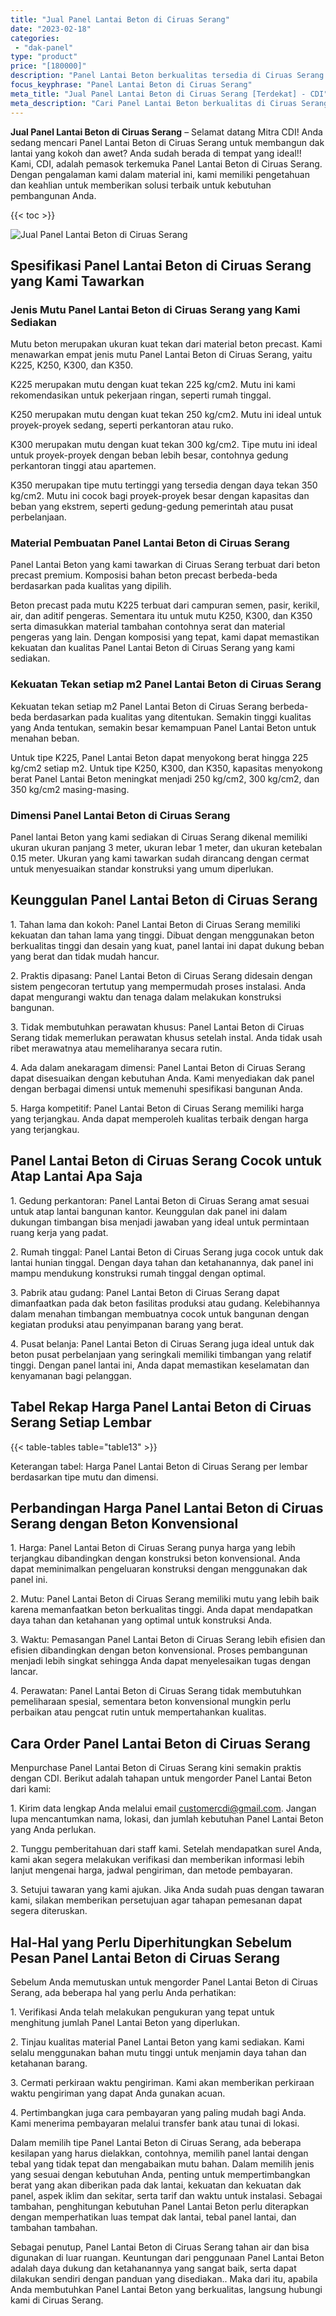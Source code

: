 ```yaml
---
title: "Jual Panel Lantai Beton di Ciruas Serang"
date: "2023-02-18"
categories:
 - "dak-panel"
type: "product"
price: "[180000]"
description: "Panel Lantai Beton berkualitas tersedia di Ciruas Serang. Solusi ideal untuk proyek konstruksi dengan standar terbaik, Panel Lantai Beton memberikan kekuatan maksimal untuk proyek pembangunan. Dapatkan info lengkap."
focus_keyphrase: "Panel Lantai Beton di Ciruas Serang"
meta_title: "Jual Panel Lantai Beton di Ciruas Serang [Terdekat] - CDI"
meta_description: "Cari Panel Lantai Beton berkualitas di Ciruas Serang?. Kami menyediakan Panel Lantai Beton premium untuk proyek konstruksi. Promo menarik hanya di sini."
---
```


**Jual Panel Lantai Beton di Ciruas Serang** – Selamat datang Mitra CDI! Anda sedang mencari Panel Lantai Beton di Ciruas Serang untuk membangun dak lantai yang kokoh dan awet? Anda sudah berada di tempat yang ideal!! Kami, CDI, adalah pemasok terkemuka Panel Lantai Beton di Ciruas Serang. Dengan pengalaman kami dalam material ini, kami memiliki pengetahuan dan keahlian untuk memberikan solusi terbaik untuk kebutuhan pembangunan Anda.

{{< toc >}}

![Jual Panel Lantai Beton di Ciruas Serang](/images/dak-panel/dak-panel-06.jpg)

## Spesifikasi Panel Lantai Beton di Ciruas Serang yang Kami Tawarkan

### Jenis Mutu Panel Lantai Beton di Ciruas Serang yang Kami Sediakan

Mutu beton merupakan ukuran kuat tekan dari material beton precast. Kami menawarkan empat jenis mutu Panel Lantai Beton di Ciruas Serang, yaitu K225, K250, K300, dan K350.

K225 merupakan mutu dengan kuat tekan 225 kg/cm2. Mutu ini kami rekomendasikan untuk pekerjaan ringan, seperti rumah tinggal.

K250 merupakan mutu dengan kuat tekan 250 kg/cm2. Mutu ini ideal untuk proyek-proyek sedang, seperti perkantoran atau ruko.

K300 merupakan mutu dengan kuat tekan 300 kg/cm2. Tipe mutu ini ideal untuk proyek-proyek dengan beban lebih besar, contohnya gedung perkantoran tinggi atau apartemen.

K350 merupakan tipe mutu tertinggi yang tersedia dengan daya tekan 350 kg/cm2. Mutu ini cocok bagi proyek-proyek besar dengan kapasitas dan beban yang ekstrem, seperti gedung-gedung pemerintah atau pusat perbelanjaan.

### Material Pembuatan Panel Lantai Beton di Ciruas Serang

Panel Lantai Beton yang kami tawarkan di Ciruas Serang terbuat dari beton precast premium. Komposisi bahan beton precast berbeda-beda berdasarkan pada kualitas yang dipilih.

Beton precast pada mutu K225 terbuat dari campuran semen, pasir, kerikil, air, dan aditif pengeras. Sementara itu untuk mutu K250, K300, dan K350 serta dimasukkan material tambahan contohnya serat dan material pengeras yang lain. Dengan komposisi yang tepat, kami dapat memastikan kekuatan dan kualitas Panel Lantai Beton di Ciruas Serang yang kami sediakan.

### Kekuatan Tekan setiap m2 Panel Lantai Beton di Ciruas Serang

Kekuatan tekan setiap m2 Panel Lantai Beton di Ciruas Serang berbeda-beda berdasarkan pada kualitas yang ditentukan. Semakin tinggi kualitas yang Anda tentukan, semakin besar kemampuan Panel Lantai Beton untuk menahan beban.

Untuk tipe K225, Panel Lantai Beton dapat menyokong berat hingga 225 kg/cm2 setiap m2. Untuk tipe K250, K300, dan K350, kapasitas menyokong berat Panel Lantai Beton meningkat menjadi 250 kg/cm2, 300 kg/cm2, dan 350 kg/cm2 masing-masing.

### Dimensi Panel Lantai Beton di Ciruas Serang

Panel lantai Beton yang kami sediakan di Ciruas Serang dikenal memiliki ukuran ukuran panjang 3 meter, ukuran lebar 1 meter, dan ukuran ketebalan 0.15 meter. Ukuran yang kami tawarkan sudah dirancang dengan cermat untuk menyesuaikan standar konstruksi yang umum diperlukan.

## Keunggulan Panel Lantai Beton di Ciruas Serang

1\.  Tahan lama dan kokoh: Panel Lantai Beton di Ciruas Serang memiliki kekuatan dan tahan lama yang tinggi. Dibuat dengan menggunakan beton berkualitas tinggi dan desain yang kuat, panel lantai ini dapat dukung beban yang berat dan tidak mudah hancur.

2\.  Praktis dipasang: Panel Lantai Beton di Ciruas Serang didesain dengan sistem pengecoran tertutup yang mempermudah proses instalasi. Anda dapat mengurangi waktu dan tenaga dalam melakukan konstruksi bangunan.

3\.  Tidak membutuhkan perawatan khusus: Panel Lantai Beton di Ciruas Serang tidak memerlukan perawatan khusus setelah instal. Anda tidak usah ribet merawatnya atau memeliharanya secara rutin.

4\.  Ada dalam anekaragam dimensi: Panel Lantai Beton di Ciruas Serang dapat disesuaikan dengan kebutuhan Anda. Kami menyediakan dak panel dengan berbagai dimensi untuk memenuhi spesifikasi bangunan Anda.

5\.  Harga kompetitif: Panel Lantai Beton di Ciruas Serang memiliki harga yang terjangkau. Anda dapat memperoleh kualitas terbaik dengan harga yang terjangkau.

## Panel Lantai Beton di Ciruas Serang Cocok untuk Atap Lantai Apa Saja

1\.  Gedung perkantoran: Panel Lantai Beton di Ciruas Serang amat sesuai untuk atap lantai bangunan kantor. Keunggulan dak panel ini dalam dukungan timbangan bisa menjadi jawaban yang ideal untuk permintaan ruang kerja yang padat.

2\.  Rumah tinggal: Panel Lantai Beton di Ciruas Serang juga cocok untuk dak lantai hunian tinggal. Dengan daya tahan dan ketahanannya, dak panel ini mampu mendukung konstruksi rumah tinggal dengan optimal.

3\.  Pabrik atau gudang: Panel Lantai Beton di Ciruas Serang dapat dimanfaatkan pada dak beton fasilitas produksi atau gudang. Kelebihannya dalam menahan timbangan membuatnya cocok untuk bangunan dengan kegiatan produksi atau penyimpanan barang yang berat.

4\.  Pusat belanja: Panel Lantai Beton di Ciruas Serang juga ideal untuk dak beton pusat perbelanjaan yang seringkali memiliki timbangan yang relatif tinggi. Dengan panel lantai ini, Anda dapat memastikan keselamatan dan kenyamanan bagi pelanggan.

## Tabel Rekap Harga Panel Lantai Beton di Ciruas Serang Setiap Lembar

{{< table-tables table="table13" >}}

Keterangan tabel: Harga Panel Lantai Beton di Ciruas Serang per lembar berdasarkan tipe mutu dan dimensi.

## Perbandingan Harga Panel Lantai Beton di Ciruas Serang dengan Beton Konvensional

1\.  Harga: Panel Lantai Beton di Ciruas Serang punya harga yang lebih terjangkau dibandingkan dengan konstruksi beton konvensional. Anda dapat meminimalkan pengeluaran konstruksi dengan menggunakan dak panel ini.

2\.  Mutu: Panel Lantai Beton di Ciruas Serang memiliki mutu yang lebih baik karena memanfaatkan beton berkualitas tinggi. Anda dapat mendapatkan daya tahan dan ketahanan yang optimal untuk konstruksi Anda.

3\.  Waktu: Pemasangan Panel Lantai Beton di Ciruas Serang lebih efisien dan efisien dibandingkan dengan beton konvensional. Proses pembangunan menjadi lebih singkat sehingga Anda dapat menyelesaikan tugas dengan lancar.

4\.  Perawatan: Panel Lantai Beton di Ciruas Serang tidak membutuhkan pemeliharaan spesial, sementara beton konvensional mungkin perlu perbaikan atau pengcat rutin untuk mempertahankan kualitas.

## Cara Order Panel Lantai Beton di Ciruas Serang

Menpurchase Panel Lantai Beton di Ciruas Serang kini semakin praktis dengan CDI. Berikut adalah tahapan untuk mengorder Panel Lantai Beton dari kami:

1\.  Kirim data lengkap Anda melalui email customercdi@gmail.com. Jangan lupa mencantumkan nama, lokasi, dan jumlah kebutuhan Panel Lantai Beton yang Anda perlukan.

2\.  Tunggu pemberitahuan dari staff kami. Setelah mendapatkan surel Anda, kami akan segera melakukan verifikasi dan memberikan informasi lebih lanjut mengenai harga, jadwal pengiriman, dan metode pembayaran.

3\.  Setujui tawaran yang kami ajukan. Jika Anda sudah puas dengan tawaran kami, silakan memberikan persetujuan agar tahapan pemesanan dapat segera diteruskan.

## Hal-Hal yang Perlu Diperhitungkan Sebelum Pesan Panel Lantai Beton di Ciruas Serang

Sebelum Anda memutuskan untuk mengorder Panel Lantai Beton di Ciruas Serang, ada beberapa hal yang perlu Anda perhatikan:

1\.  Verifikasi Anda telah melakukan pengukuran yang tepat untuk menghitung jumlah Panel Lantai Beton yang diperlukan.

2\.  Tinjau kualitas material Panel Lantai Beton yang kami sediakan. Kami selalu menggunakan bahan mutu tinggi untuk menjamin daya tahan dan ketahanan barang.

3\.  Cermati perkiraan waktu pengiriman. Kami akan memberikan perkiraan waktu pengiriman yang dapat Anda gunakan acuan.

4\.  Pertimbangkan juga cara pembayaran yang paling mudah bagi Anda. Kami menerima pembayaran melalui transfer bank atau tunai di lokasi.

Dalam memilih tipe Panel Lantai Beton di Ciruas Serang, ada beberapa kesilapan yang harus dielakkan, contohnya, memilih panel lantai dengan tebal yang tidak tepat dan mengabaikan mutu bahan. Dalam memilih jenis yang sesuai dengan kebutuhan Anda, penting untuk mempertimbangkan berat yang akan diberikan pada dak lantai, kekuatan dan kekuatan dak panel, aspek iklim dan sekitar, serta tarif dan waktu untuk instalasi. Sebagai tambahan, penghitungan kebutuhan Panel Lantai Beton perlu diterapkan dengan memperhatikan luas tempat dak lantai, tebal panel lantai, dan tambahan tambahan.

Sebagai penutup, Panel Lantai Beton di Ciruas Serang tahan air dan bisa digunakan di luar ruangan. Keuntungan dari penggunaan Panel Lantai Beton adalah daya dukung dan ketahanannya yang sangat baik, serta dapat dilakukan sendiri dengan panduan yang disediakan.. Maka dari itu, apabila Anda membutuhkan Panel Lantai Beton yang berkualitas, langsung hubungi kami di Ciruas Serang.
